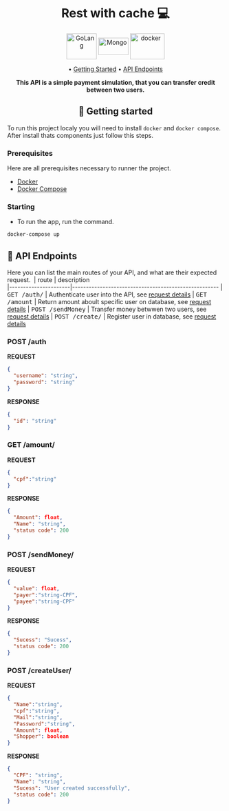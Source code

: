 <h1 align="center" 
    style="font-weight: bold;"
    >
    Rest with cache 💻
</h1>
<div align="center" >
    <img align="center" alt="GoLang" height="60" width="70" src="https://cdn.jsdelivr.net/gh/devicons/devicon@latest/icons/go/go-original.svg">
    <img align="center" alt="Mongo" height="40" width="70" src="https://cdn.jsdelivr.net/gh/devicons/devicon@latest/icons/redis/redis-original-wordmark.svg">
    <img align="center" alt="docker" height="60" width="80" src="https://cdn.jsdelivr.net/gh/devicons/devicon@latest/icons/docker/docker-original-wordmark.svg">
</div>

<p align="center">
    • <a href="#started">Getting Started</a> 
    • <a href="#routes">API Endpoints</a> 
</p>

<p align="center">
    <b>
        This API is a simple payment simulation, that you can transfer credit between two users.
    </b>
</p>

<h2 id="started" align="center" >
    🚀 Getting started
</h2>

To run this project localy you will need to install `docker` and `docker compose`. After install thats components just follow this steps.

<h3> 
    Prerequisites 
</h3>

Here are all prerequisites necessary to runner the project.

- [Docker](https://docs.docker.com/get-docker/)
- [Docker Compose](https://docs.docker.com/compose/install/)


<h3>
    Starting
</h3>


- To run the app, run the command.
````bash
docker-compose up 
````
<!-- 
<h2 id="routes">
    📍 API Authentication
</h2>

To access the functions is required the userId and username to realize requests, those informations are required to pass for the cookies of the browser.

Was created a fake database to simulate the users, you can use this information to send requests.

````
session_id=22222
username=alice
````
 -->

<h2 id="routes">
    📍 API Endpoints
</h2>

Here you can list the main routes of your API, and what are their expected request.
​
| route               | description                                          
|----------------------|-----------------------------------------------------
| <kbd>GET /auth/</kbd>     | Authenticate user into the API, see [request details](#post-auth-detail)
| <kbd>GET /amount</kbd>     | Return amount aboult specific user on database, see [request details](#get-amount)
| <kbd>POST /sendMoney</kbd>     | Transfer money betwwen two users, see [request details](#post-sendMoney)
| <kbd>POST /create/</kbd>     | Register user in database, see [request details](#post-create)

<h3 id="post-auth-detail">
    POST /auth
</h3>

**REQUEST**
```json
{
  "username": "string",
  "password": "string"
}
```
**RESPONSE**
```json
{
  "id": "string"
}
```

<h3 id="get-amount">
    GET /amount/
</h3>

**REQUEST**
```json
{
  "cpf":"string"
}
```

**RESPONSE**
```json
{
  "Amount": float,
  "Name": "string",
  "status code": 200
}

```
<h3 id="post-sendMoney">
    POST /sendMoney/
</h3>

**REQUEST**
```json
{
  "value": float,
  "payer":"string-CPF",
  "payee":"string-CPF"
}

```
**RESPONSE**
```json
{
  "Sucess": "Sucess",
  "status code": 200
}
```
<h3 id="post-createUser">
    POST /createUser/
</h3>

**REQUEST**
```json
{
  "Name":"string",
  "cpf":"string",
  "Mail":"string",
  "Password":"string",
  "Amount": float,
  "Shopper": boolean
}
```

**RESPONSE**
```json
{
  "CPF": "string",
  "Name": "string",
  "Sucess": "User created successfully",
  "status code": 200
}